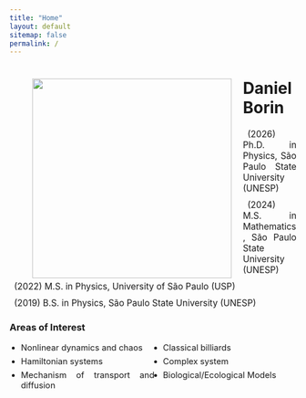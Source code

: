 ```yaml
---
title: "Home"
layout: default
sitemap: false
permalink: /
---
```


<style>
.jumbotron{
    padding:3%;
    padding-bottom:10px;
    padding-top:10px;
    margin-top:10px;
    margin-bottom:30px;
}
</style>


<div id="homeid" class="col-sm-12 col-xs-12">
<figure>
  <img src="{{site.url}}{{site.baseurl}}/images/headshot.jpg" style="width:350px; min-width:30%; max-width:100%; margin-left:0px; margin-right:20px; margin-bottom:0px; margin-top:0px;" align="left">
</figure>

<div style="text-align:justify">
<div style="margin-bottom: 20px;"></div>
    
# Daniel Borin
<!-- I'm Daniel Borin, a PhD student at [Unesp](https://www2.unesp.br)'s , in the team of [Prof. Dr. Edson Denis Leonel]([https://fys.kuleuven.be/ster/staff/senior-staff/leen-decin](https://igce.rc.unesp.br/#!/departamentos/fisica/edleonel/editaringles/home/)).  -->

<div style="margin-bottom: 20px;"></div>

<ul style="list-style: none; padding-left: 0; font-size: 1.1em;">
  <li style="margin-bottom: 10px;">
    <i class="fa fa-graduation-cap" style="margin-right: 8px;"></i>
    (2026) Ph.D. in Physics, São Paulo State University (UNESP)
  </li>
  <li style="margin-bottom: 10px;">
    <i class="fa fa-graduation-cap" style="margin-right: 8px;"></i>
    (2024) M.S. in Mathematics, São Paulo State University (UNESP)
  </li>
  <li style="margin-bottom: 10px;">
    <i class="fa fa-graduation-cap" style="margin-right: 8px;"></i>
    (2022) M.S. in Physics, University of São Paulo (USP)
  </li>
  <li style="margin-bottom: 10px;">
    <i class="fa fa-graduation-cap" style="margin-right: 8px;"></i>
    (2019) B.S. in Physics, São Paulo State University (UNESP)
  </li>
</ul>

<div style="margin-bottom: 20px;"></div>


### Areas of Interest

<ul style="columns: 2; -webkit-columns: 2; -moz-columns: 2; list-style-type: disc; padding-left: 20px; font-size: 1.05em;">
  <li style="margin-bottom: 6px;">Nonlinear dynamics and chaos</li>
  <li style="margin-bottom: 6px;">Hamiltonian systems</li>
  <li style="margin-bottom: 6px;">Mechanism of transport and diffusion</li>
  <li style="margin-bottom: 6px;">Classical billiards</li>
  <li style="margin-bottom: 6px;">Complex system</li>
  <li style="margin-bottom: 6px;">Biological/Ecological Models</li>
</ul>


<!-- <div style="position: fixed; bottom: 20px; right: 20px; z-index: 999;">
  <a href="https://clustrmaps.com/site/1c6x0" title="ClustrMaps">
    <img src="//www.clustrmaps.com/map_v2.png?d=FMBHN8fSr7B6mOW_6MOkdjM3gI2uVFqFPfEId3vuv8M&cl=ffffff" alt="ClustrMaps" style="width: 140px;">
  </a>
</div> -->

<div style="position: fixed; bottom: 10px; right: 10px; z-index: 999;">
  <a href="https://clustrmaps.com/site/1c6x0" title="ClustrMaps">
    <script type="text/javascript" id="clustrmaps" src="//cdn.clustrmaps.com/map_v2.js?cl=ffffff&w=250&t=n&d=FMBHN8fSr7B6mOW_6MOkdjM3gI2uVFqFPfEId3vuv8M&ct=ffffff&co=2d78ad&cmo=3acc3a&cmn=ff5353"></script>
  </a>
</div>


</div>

